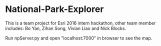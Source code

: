 # National-Park-Explorer
This is a team project for Esri 2016 intern hackathon, other team member includes: Bo Yan, Zihan Song, Vivian Liao and Nick Blocks.

Run npServer.py and open "localhost:7000" in browser to see the map.
